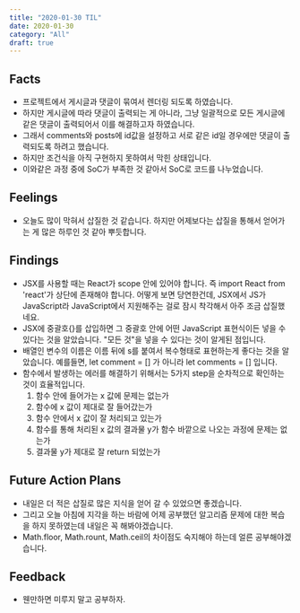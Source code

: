 ```yaml
---
title: "2020-01-30 TIL"
date: 2020-01-30
category: "All"
draft: true
---
```


## Facts

- 프로젝트에서 게시글과 댓글이 묶여서 렌더링 되도록 하였습니다.
- 하지만 게시글에 따라 댓글이 출력되는 게 아니라, 그냥 일괄적으로 모든 게시글에 같은 댓글이 출력되어서 이를 해결하고자 하였습니다.
- 그래서 comments와 posts에 id값을 설정하고 서로 같은 id일 경우에만 댓글이 출력되도록 하려고 했습니다.
- 하지만 조건식을 아직 구현하지 못하여서 막힌 상태입니다.
- 이와같은 과정 중에 SoC가 부족한 것 같아서 SoC로 코드를 나누었습니다.

## Feelings

- 오늘도 많이 막혀서 삽질한 것 같습니다. 하지만 어제보다는 삽질을 통해서 얻어가는 게 많은 하루인 것 같아 뿌듯합니다.

## Findings

- JSX를 사용할 때는 React가 scope 안에 있어야 합니다. 즉 import React from 'react'가 상단에 존재해야 합니다. 어떻게 보면 당연한건데, JSX에서 JS가 JavaScript라 JavaScript에서 지원해주는 걸로 잠시 착각해서 아주 조금 삽질했네요.
- JSX에 중괄호{}를 삽입하면 그 중괄호 안에 어떤 JavaScript 표현식이든 넣을 수 있다는 것을 알았습니다. "모든 것"을 넣을 수 있다는 것이 알게된 점입니다.
- 배열인 변수의 이름은 이름 뒤에 s를 붙여서 복수형태로 표현하는게 좋다는 것을 알았습니다. 예를들면, let comment = [] 가 아니라 let comments = [] 입니다.
- 함수에서 발생하는 에러를 해결하기 위해서는 5가지 step을 순차적으로 확인하는 것이 효율적입니다.
  1. 함수 안에 들어가는 x 값에 문제는 없는가
  2. 함수에 x 값이 제대로 잘 들어갔는가
  3. 함수 안에서 x 값이 잘 처리되고 있는가
  4. 함수를 통해 처리된 x 값의 결과물 y가 함수 바깥으로 나오는 과정에 문제는 없는가
  5. 결과물 y가 제대로 잘 return 되었는가

## Future Action Plans

- 내일은 더 적은 삽질로 많은 지식을 얻어 갈 수 있었으면 좋겠습니다.
- 그리고 오늘 아침에 지각을 하는 바람에 어제 공부했던 알고리즘 문제에 대한 복습을 하지 못하였는데 내일은 꼭 해봐야겠습니다.
- Math.floor, Math.rount, Math.ceil의 차이점도 숙지해야 하는데 얼른 공부해야겠습니다.

## Feedback

- 웬만하면 미루지 말고 공부하자.
